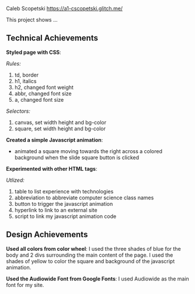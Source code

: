 Caleb Scopetski
https://a1-cscopetski.glitch.me/

This project shows ...

## Technical Achievements
**Styled page with CSS**:

*Rules:*

1. td, border 
2. h1, italics
3. h2, changed font weight
4. abbr, changed font size
5. a, changed font size

*Selectors:*

1. canvas, set width height and bg-color
2. square, set width height and bg-color

**Created a simple Javascript animation**:
- animated a square moving towards the right across a colored background when the slide square button is clicked 

**Experimented with other HTML tags**: 

*Utlized:*

1. table to list experience with technologies
2. abbreviation to abbreviate computer science class names
3. button to trigger the javascript animation
4. hyperlink to link to an external site
5. script to link my javascript animation code

## Design Achievements
**Used all colors from color wheel**: I used the three shades of blue for the body and 2 divs surrounding the main content of the page. I used the shades of yellow to color the square and background of the javascript animation. 

**Used the Audiowide Font from Google Fonts**: I used Audiowide as the main font for my site.
